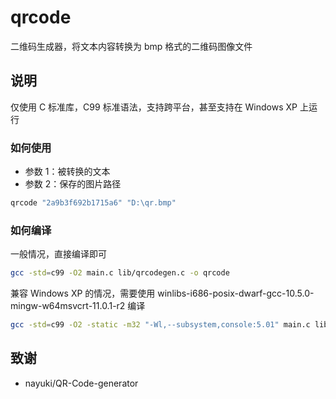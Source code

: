 # qrcode

二维码生成器，将文本内容转换为 bmp 格式的二维码图像文件

## 说明

仅使用 C 标准库，C99 标准语法，支持跨平台，甚至支持在 Windows XP 上运行

### 如何使用

- 参数 1：被转换的文本
- 参数 2：保存的图片路径

```sh
qrcode "2a9b3f692b1715a6" "D:\qr.bmp"
```

### 如何编译

一般情况，直接编译即可

```sh
gcc -std=c99 -O2 main.c lib/qrcodegen.c -o qrcode
```

兼容 Windows XP 的情况，需要使用 winlibs-i686-posix-dwarf-gcc-10.5.0-mingw-w64msvcrt-11.0.1-r2 编译

```sh
gcc -std=c99 -O2 -static -m32 "-Wl,--subsystem,console:5.01" main.c lib/qrcodegen.c -o qrcode.exe
```

## 致谢

- nayuki/QR-Code-generator
